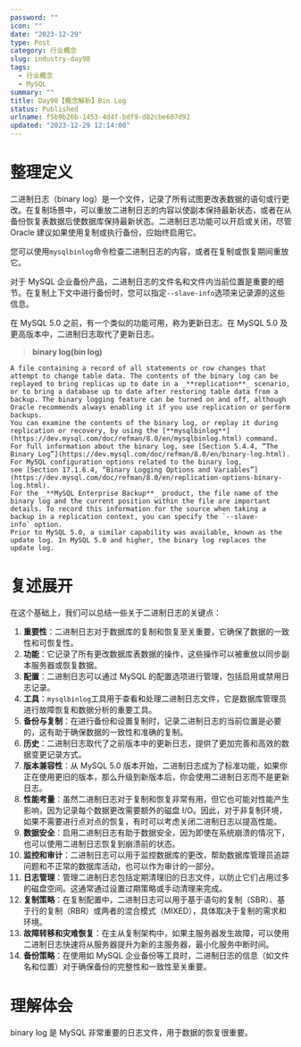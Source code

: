 ```yaml
---
password: ""
icon: ""
date: "2023-12-29"
type: Post
category: 行业概念
slug: industry-day98
tags:
  - 行业概念
  - MySQL
summary: ""
title: Day98【概念解析】Bin Log
status: Published
urlname: f5b9b26b-1453-4d4f-bdf9-d82cbe607d92
updated: "2023-12-29 12:14:00"
---
```


# 整理定义

二进制日志（binary log）是一个文件，记录了所有试图更改表数据的语句或行更改。在复制场景中，可以重放二进制日志的内容以使副本保持最新状态，或者在从备份恢复表数据后使数据库保持最新状态。二进制日志功能可以开启或关闭，尽管 Oracle 建议如果使用复制或执行备份，应始终启用它。

您可以使用`mysqlbinlog`命令检查二进制日志的内容，或者在复制或恢复期间重放它。

对于 MySQL 企业备份产品，二进制日志的文件名和文件内当前位置是重要的细节。在复制上下文中进行备份时，您可以指定`--slave-info`选项来记录源的这些信息。

在 MySQL 5.0 之前，有一个类似的功能可用，称为更新日志。在 MySQL 5.0 及更高版本中，二进制日志取代了更新日志。

> **binary log(bin log)**

    A file containing a record of all statements or row changes that attempt to change table data. The contents of the binary log can be replayed to bring replicas up to date in a _**replication**_ scenario, or to bring a database up to date after restoring table data from a backup. The binary logging feature can be turned on and off, although Oracle recommends always enabling it if you use replication or perform backups.
    You can examine the contents of the binary log, or replay it during replication or recovery, by using the [**mysqlbinlog**](https://dev.mysql.com/doc/refman/8.0/en/mysqlbinlog.html) command. For full information about the binary log, see [Section 5.4.4, “The Binary Log”](https://dev.mysql.com/doc/refman/8.0/en/binary-log.html). For MySQL configuration options related to the binary log, see [Section 17.1.6.4, “Binary Logging Options and Variables”](https://dev.mysql.com/doc/refman/8.0/en/replication-options-binary-log.html).
    For the _**MySQL Enterprise Backup**_ product, the file name of the binary log and the current position within the file are important details. To record this information for the source when taking a backup in a replication context, you can specify the `--slave-info` option.
    Prior to MySQL 5.0, a similar capability was available, known as the update log. In MySQL 5.0 and higher, the binary log replaces the update log.

# 复述展开

在这个基础上，我们可以总结一些关于二进制日志的关键点：

1. **重要性**：二进制日志对于数据库的复制和恢复至关重要，它确保了数据的一致性和可恢复性。
2. **功能**：它记录了所有更改数据库表数据的操作，这些操作可以被重放以同步副本服务器或恢复数据。
3. **配置**：二进制日志可以通过 MySQL 的配置选项进行管理，包括启用或禁用日志记录。
4. **工具**：`mysqlbinlog`工具用于查看和处理二进制日志文件，它是数据库管理员进行故障恢复和数据分析的重要工具。
5. **备份与复制**：在进行备份和设置复制时，记录二进制日志的当前位置是必要的，这有助于确保数据的一致性和准确的复制。
6. **历史**：二进制日志取代了之前版本中的更新日志，提供了更加完善和高效的数据变更记录方式。
7. **版本兼容性**：从 MySQL 5.0 版本开始，二进制日志成为了标准功能，如果你正在使用更旧的版本，那么升级到新版本后，你会使用二进制日志而不是更新日志。
8. **性能考量**：虽然二进制日志对于复制和恢复非常有用，但它也可能对性能产生影响，因为记录每个数据更改需要额外的磁盘 I/O。因此，对于非复制环境，如果不需要进行点对点的恢复，有时可以考虑关闭二进制日志以提高性能。
9. **数据安全**：启用二进制日志有助于数据安全，因为即使在系统崩溃的情况下，也可以使用二进制日志恢复到崩溃前的状态。
10. **监控和审计**：二进制日志可以用于监控数据库的更改，帮助数据库管理员追踪问题和不正常的数据库活动，也可以作为审计的一部分。
11. **日志管理**：管理二进制日志包括定期清理旧的日志文件，以防止它们占用过多的磁盘空间。这通常通过设置过期策略或手动清理来完成。
12. **复制策略**：在复制配置中，二进制日志可以用于基于语句的复制（SBR）、基于行的复制（RBR）或两者的混合模式（MIXED），具体取决于复制的需求和环境。
13. **故障转移和灾难恢复**：在主从复制架构中，如果主服务器发生故障，可以使用二进制日志快速将从服务器提升为新的主服务器，最小化服务中断时间。
14. **备份策略**：在使用如 MySQL 企业备份等工具时，二进制日志的信息（如文件名和位置）对于确保备份的完整性和一致性至关重要。

# 理解体会

binary log 是 MySQL 非常重要的日志文件，用于数据的恢复很重要。
